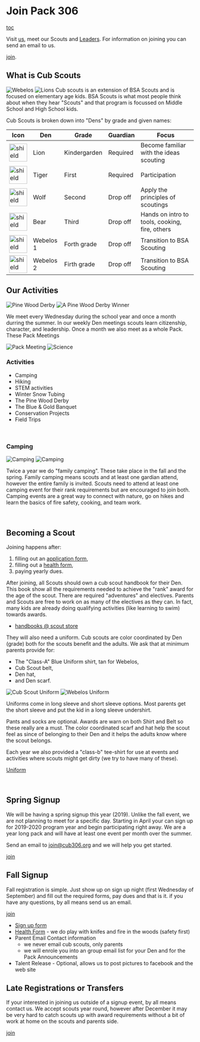 # Join Pack 306 #
<style>
    main h2 {border-bottom:1px black solid;}
    main img {padding:0.25em;}
    main img:nth-child(even)
    {
        float:right;
        height:15em;
        padding-left:1.25em;
    }
    main img:nth-child(odd)
    {
        float:left;
        height:15em;
    }
    
    main p img[alt="Tigers"]
    {
        float:inherit;
        clear:both;
        width:75vw;
        height:inherit;
    }
    main p:has("a")
    {
        color:red;
        text-align:center;
        margin:auto;
    }
    main p a[title="Join Pack 306"]
    {
        display:block;
        font-size:larger;
        color:white;
        background-color:#0A5694;
        margin:auto;
        text-align:center;
        width:3em;
        padding:0.5em;
        padding-right:0.67em;
        border-radius: 25px;
    }
    td img[alt="shield"]{width:3em;height:3em}
</style>

[toc](toc)

Visit [us](https://goo.gl/maps/4m8ACB65TAn), meet our Scouts and [Leaders](/contact.md). For information on joining you can send an email to us.

[join][join].

## <i class="fas fa-paw"></i> What is Cub Scouts ##
![Webelos][webs2]
![Lions][lion]
Cub scouts is an extension of BSA Scouts and is focused on elementary age kids. BSA Scouts is what most people think about when they hear "Scouts" and that program is focussed on Middle School and High School kids.

Cub Scouts is broken down into "Dens" by grade and given names:

| Icon           | Den       | Grade        | Guardian | Focus |
| -------------- | --------- | ------------ | -------- | ----- |
| ![shield][sln] | Lion      | Kindergarden | Required | Become familiar with the ideas scouting
| ![shield][str] | Tiger     | First        | Required | Participation
| ![shield][swf] | Wolf      | Second       | Drop off | Apply the principles of scoutings
| ![shield][sbr] | Bear      | Third        | Drop off | Hands on intro to tools, cooking, fire, others
| ![shield][sws] | Webelos 1 | Forth grade  | Drop off | Transition to BSA Scouting
| ![shield][sws] | Webelos 2 | Firth grade  | Drop off | Transition to BSA Scouting

## <i class="fas fa-hiking"></i> Our Activities ##
![Pine Wood Derby][cars]
![A Pine Wood Derby Winner][win]

We meet every Wednesday during the school year and once a month durring the summer. In our weekly Den meetings scouts learn citizenship, character, and leadership. Once a month we also meet as a whole Pack. These Pack Meetings
<br style="clear:both">

![Pack Meeting][pack]
![Science][science]
### Activities ###

* Camping
* Hiking
* STEM activities
* Winter Snow Tubing
* The Pine Wood Derby
* The Blue & Gold Banquet
* Conservation Projects
* Field Trips

<br style="clear:both">

### <i class="fas fa-campground"></i> Camping ###
![Camping][foodme]
![Camping][fire]

Twice a year we do "family camping". These take place in the fall and the spring. Family camping means scouts and at least one gardian attend, however the entire family is invited. Scouts need to attend at least one camping event for their rank requirements but are encouraged to join both. Camping events are a great way to connect with nature, go on hikes and learn the basics of fire safety, cooking, and team work.

<br style="clear:both">

## <i class="fas fa-sign-in-alt"></i> Becoming a Scout ##

Joining happens after:

1. filling out an [application form][signup_form],
2. filling out a [health form][health_form],
3. paying yearly dues.

After joining, all Scouts should own a cub scout handbook for their Den. This book show all the requirements needed to achieve the "rank" award for the age of the scout. There are required "adventures" and electives. Parents and Scouts are free to work on as many of the electives as they can. In fact, many kids are already doing qualifying activities (like learning to swim) towards awards.

* [handbooks @ scout store](https://www.scoutshop.org/nsearch/?q=cub+scout+handbook)

They will also need a uniform. Cub scouts are color coordinated by Den (grade) both for the scouts benefit and the adults. We ask that at minimum parents provide for:

* The "Class-A" Blue Uniform shirt, tan for Webelos,
* Cub Scout belt,
* Den hat,
* and Den scarf.

![Cub Scout Uniform][blue_uniform]
![Webelos Uniform][web_uniform]

Uniforms come in long sleeve and short sleeve options. Most parents get the short sleeve and put the kid in a long sleeve undershirt.

Pants and socks are optional. Awards are warn on both Shirt and Belt so these really are a must. The color coordinated scarf and hat help the scout feel as since of belonging to their Den and it helps the adults know where the scout belongs.

Each year we also provided a "class-b" tee-shirt for use at events and activities where scouts might get dirty (we try to have many of these).

[Uniform](https://www.scouting.org/programs/cub-scouts/cub-scout-uniform/)

<br style="clear:both">

## <i class="fas fa-cloud-sun"></i> Spring Signup ##
We will be having a spring signup this year (2019). Unlike the fall event, we are not planning to meet for a specific day. Starting in April your can sign up for 2019-2020 program year and begin participating right away. We are a year long pack and will have at least one event per month over the summer.

Send an email to [join@cub306.org](mailto:join@cub306.org?spring+sign+up) and we will help you get started.

[join][join]

## <i class="fas fa-snowflake"></i> Fall Signup ##
Fall registration is simple. Just show up on sign up night (first Wednesday of September) and fill out the required forms, pay dues and that is it. if you have any questions, by all means send us an email.

[join][join]

* [Sign up form][signup_form]
* [Health Form][health_form] - we do play with knifes and fire in the woods (safety first)
* Parent Email Contact information
    * we never email cub scouts, only parents
    * we will enrole you into an group email list for your Den and for the Pack Announcements
* Talent Release - Optional, allows us to post pictures to facebook and the web site

## <i class="far fa-calendar-alt"></i> Late Registrations or Transfers ##

If your interested in joining us outside of a signup event, by all means contact us. We accept scouts year round, however after December it may be very hard to catch scouts up with award requirements without a bit of work at home on the scouts and parents side. 

[join][join]

<!--
<form method="post" action="mailto:join@cub306.org">
    <label>Subject</label>
    <select name="subject">
        <option>How do we join</option>
        <option>Transfere from another pack</option>
        <option>What is the cost</option>
        <option>General Questions</option>
        <option>Other</option>
    </select>
    <br>
    
    <label>My kid is currently a scout?</label>
    <input type="checkbox" name="subject" value="in scouts">
    <br>
    
    <label>My kid has never have been a scout?</label>
    <input type="checkbox" name="subject" value="never a scout">
    <br>
    
    <label>Subject</label><br>
    <textarea name="message" cols="80" rows="24"></textarea>
    <br>
    
    <input type="submit">
</form>
-->

<!-- Links -->
[lion]: /events/2018_2019/blue-and-gold/slides/hanging_in_there.jpg "Lions"
[tigers]: /events/2018_2019/blue-and-gold/slides/tigers.jpg "Tigers"
[bears]: /events/2018_2019/blue-and-gold/slides/fort_wall_bears.jpg "Bears"
[webs2]: /events/2018_2019/blue-and-gold/slides/hanging_around.jpg "Webelos"

[pack]: /events/2018_2019/pack_meetings/March_Pack_Meeting_Fire.jpg "A Pack Meeting"
[win]: /events/2018_2019/pinewood-derby/a_winner.jpg "A Pine Wood Derby winner"
[cars]: /events/2018_2019/blue-and-gold/slides/cars.jpg "Pine Wood Derby"
[fire]: /events/2018_2019/blue-and-gold/slides/fire.jpg "Camping"
[foodme]: /events/2018_2019/blue-and-gold/slides/food_me.jpg "Camping"
[science]: /events/2018_2019/blue-and-gold/slides/science_it_up.jpg "Science"

[blue_uniform]: https://meritbadge.org/wiki/images/3/3b/Cub_Scout_Uniform.jpg "Cub Scout Uniform"
[web_uniform]: https://meritbadge.org/wiki/images/7/77/Webelos_uniform.jpg "Webelos Uniform"

[signup_form]: https://filestore.scouting.org/filestore/pdf/524-406.pdf "Signup Form"
[health_form]: https://filestore.scouting.org/filestore/HealthSafety/pdf/680-001_AB.pdf "Health Form"

[shops]: http://www.baltimorebsa.org/scout-shops/30010 "Local Scout Shops"
[shop_map]: https://www.google.com/maps/place/5+Bel+Air+S+Pkwy+Suite+J,+1009,+Bel+Air,+MD+21015 "Map to Bel Air Scout Shop"

[join]: mailto:join@cub306.org "Join Pack 306"

[sln]: /images/shields/lion.png "Lions logo"
[str]: /images/shields/tiger.png "Tigers logo"
[swf]: /images/shields/wolf.png "Wolf logo"
[sbr]: /images/shields/bear.png "Bear Logo"
[sws]: /images/shields/webelos.png "Webelos Logo"
